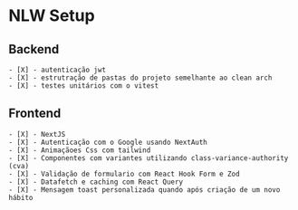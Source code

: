 # NLW Setup

## Backend

    - [X] - autenticação jwt
    - [X] - estrutração de pastas do projeto semelhante ao clean arch
    - [X] - testes unitários com o vitest

## Frontend

    - [X] - NextJS
    - [X] - Autenticação com o Google usando NextAuth
    - [X] - Animaçãoes Css com tailwind
    - [X] - Componentes com variantes utilizando class-variance-authority (cva)
    - [X] - Validação de formulario com React Hook Form e Zod
    - [X] - Datafetch e caching com React Query
    - [X] - Mensagem toast personalizada quando após criação de um novo hábito
